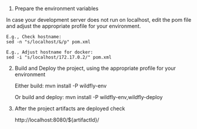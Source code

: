1. Prepare the environment variables

In case your development server does not run on localhost,
edit the pom file and adjust the appropriate profile for your environment.

	E.g., Check hostname:
	sed -n "s/localhost/&/p" pom.xml

	E.g., Adjust hostname for docker:
	sed -i "s/localhost/172.17.0.2/" pom.xml


2. Build and Deploy the project, using the appropriate profile for your environment

	Either build:
	mvn install -P wildfly-env

	Or build and deploy:
	mvn install -P wildfly-env,wildfly-deploy


3. After the project artifacts are deployed check

	http://localhost:8080/${artifactId}/

